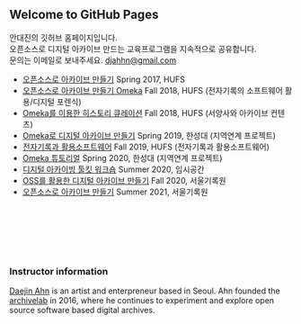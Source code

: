 ## Welcome to GitHub Pages

안대진의 깃허브 홈페이지입니다. <br>
오픈소스로 디지털 아카이브 만드는 교육프로그램을 지속적으로 공유합니다. <br>
문의는 이메일로 보내주세요. djahhn@gmail.com <br>
- [오픈소스로 아카이브 만들기](https://ahhn.github.io/oss)  Spring 2017, HUFS
- [오픈소스로 아카이브 만들기 Omeka](https://ahhn.github.io/2018Omeka)  Fall 2018, HUFS (전자기록의 소프트웨어 활용/디지털 포렌식)
- [Omeka를 이용한 히스토리 큐레이션](https://ahhn.github.io/2018Omeka2)  Fall 2018, HUFS (서양사와 아카이브 컨텐츠)
- [Omeka로 디지털 아카이브 만들기](https://ahhn.github.io/2019Omeka)  Spring 2019, 한성대 (지역연계 프로젝트)
- [전자기록과 활용소프트웨어](https://ahhn.github.io/2019oss)  Fall 2019, HUFS (전자기록과 활용소프트웨어)
- [Omeka 튜토리얼](https://ahhn.github.io/2020oss)  Spring 2020, 한성대 (지역연계 프로젝트)
- [디지털 아카이빙 툴킷 워크숍](https://ahhn.github.io/2020imsi)  Summer 2020, 임시공간
- [OSS를 활용한 디지털 아카이브 만들기](https://ahhn.github.io/2020seoul)  Fall 2020, 서울기록원
- [오픈소스로 아카이브 만들기](https://archivelab.co.kr/afb6f28e3fa64de1b6fc0f39a5e8ed00) Summer 2021, 서울기록원





<br><br><br><br><br>

### Instructor information
 
[Daejin Ahn](https://www.instagram.com/djahhn/) is an artist and enterpreneur based in Seoul. Ahn founded the [archivelab](http://archivelab.co.kr) in 2016, where he continues to experiment and explore open source software based digital archives. 
